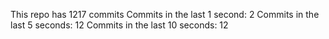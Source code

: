 This repo has 1217 commits
Commits in the last 1 second: 2
Commits in the last 5 seconds: 12
Commits in the last 10 seconds: 12
